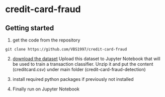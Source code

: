 # credit-card-fraud
## Getting started

1. get the code from the repository
```
git clone https://github.com/VBS1997/credit-card-fraud
```
2. [download the dataset](https://www.kaggle.com/mlg-ulb/creditcardfraud) Upload this dataset to Jupyter Notebook that will be used to train a transaction classifier. Unzip it and put the content (creditcard.csv) under main folder (credit-card-fraud-detection)

3. install required python packages if previously not installed

4. Finally run on Jupyter Notebook
